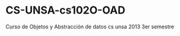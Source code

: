 CS-UNSA-cs102O-OAD
==================
Curso de Objetos y Abstracción de datos
cs unsa 2013 3er semestre
